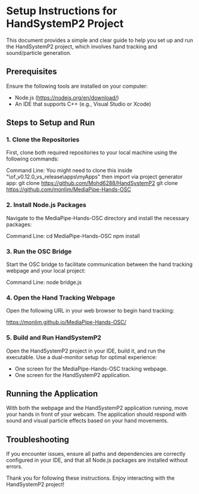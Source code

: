 
# Setup Instructions for HandSystemP2 Project

This document provides a simple and clear guide to help you set up and run the HandSystemP2 project, which involves hand tracking and sound/particle generation.

## Prerequisites

Ensure the following tools are installed on your computer:
- Node.js (https://nodejs.org/en/download/)
- An IDE that supports C++ (e.g., Visual Studio or Xcode)

## Steps to Setup and Run

### 1. Clone the Repositories

First, clone both required repositories to your local machine using the following commands:

Command Line:
You might need to clone this inside "\of_v0.12.0_vs_release\apps\myApps" then import via project generator app:
git clone https://github.com/Mohd6288/HandSystemP2
git clone https://github.com/monlim/MediaPipe-Hands-OSC

### 2. Install Node.js Packages

Navigate to the MediaPipe-Hands-OSC directory and install the necessary packages:

Command Line:
cd MediaPipe-Hands-OSC
npm install

### 3. Run the OSC Bridge

Start the OSC bridge to facilitate communication between the hand tracking webpage and your local project:

Command Line:
node bridge.js

### 4. Open the Hand Tracking Webpage

Open the following URL in your web browser to begin hand tracking:

https://monlim.github.io/MediaPipe-Hands-OSC/

### 5. Build and Run HandSystemP2

Open the HandSystemP2 project in your IDE, build it, and run the executable. Use a dual-monitor setup for optimal experience:
- One screen for the MediaPipe-Hands-OSC tracking webpage.
- One screen for the HandSystemP2 application.

## Running the Application

With both the webpage and the HandSystemP2 application running, move your hands in front of your webcam. The application should respond with sound and visual particle effects based on your hand movements.

## Troubleshooting

If you encounter issues, ensure all paths and dependencies are correctly configured in your IDE, and that all Node.js packages are installed without errors.

Thank you for following these instructions. Enjoy interacting with the HandSystemP2 project!
